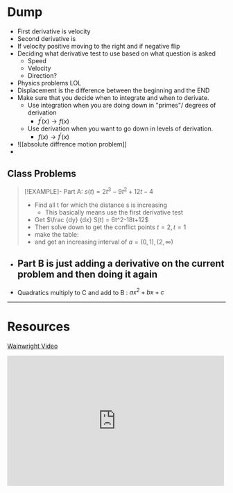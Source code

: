 # Dump
- First derivative is velocity 
- Second derivative is 
- If velocity positive moving to the right and if negative flip
- Deciding what derivative test to use based on what question is asked
	- Speed
	- Velocity
	- Direction?
- Physics problems LOL
- Displacement is the difference between the beginning and the END 
- Make sure that you decide when to integrate and when to derivate. 
	- Use integration when you are doing down in "primes"/ degrees of derivation 
		- $f^\prime(x) \rightarrow f(x)$
	- Use derivation when you want to go down in levels of derivation.   
		- $f(x) \rightarrow f^\prime(x)$
- ![[absolute diffrence motion problem]]
- 


## Class Problems
> [!EXAMPLE]-  Part A: $s(t)=2t^3 -9t^2+12t-4$
> - Find all t for which the distance s is increasing 
> 	- This basically means use the first derivative test
> - Get $\frac {dy} {dx} S(t) = 6t^2-18t+12$ 
> - Then solve down to get the conflict points $t=2,t=1$
> - make the table:
> - and get an increasing interval of $a = (0,1),(2,\infty)$
> 

- Part B is just adding a derivative on the current problem and then doing it again
	- 
- Quadratics multiply to C and add to B : $ax^2+bx+c$
---
# Resources
[Wainwright Video]()

<iframe width="500" height="300
		" src="https://www.youtube.com/embed/b4w0xmuOiQo" title="Worked example: Motion problems with derivatives | AP Calculus AB | Khan Academy" frameborder="0" allow="accelerometer; autoplay; clipboard-write; encrypted-media; gyroscope; picture-in-picture; web-share" allowfullscreen></iframe>
